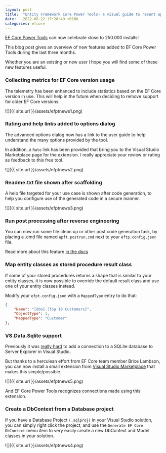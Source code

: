 ```yaml
---
layout: post
title:  "Entity Framework Core Power Tools- a visual guide to recent updates"
date:   2022-08-22 17:28:49 +0100
categories: efcore
---
```

[EF Core Power Tools](https://marketplace.visualstudio.com/items?itemName=ErikEJ.EFCorePowerTools&ssr=false#overview) can now celebrate close to 250.000 installs!

This blog post gives an overview of new features added to EF Core Power Tools during the last three months.

Whether you are an existing or new user I hope you will find some of these new features useful.

### Collecting metrics for EF Core version usage

The telemetry has been enhanced to include statistics based on the EF Core version in use. This will help in the future when deciding to remove support for older EF Core versions.

![]({{ site.url }}/assets/efptnews1.png)

### Rating and help links added to options dialog

The advanced options dialog now has a link to the user guide to help understand the many options provided by the tool. 

In addition, a `Rate` link has been provided that bring you to the Visual Studio Marketplace page for the extension. I really appreciate your review or rating as feedback to this free tool. 

![]({{ site.url }}/assets/efptnews2.png)

### Readme.txt file shown after scaffolding

A help file targeted for your use case is shown after code generation, to help you configure use of the generated code in a secure manner.

![]({{ site.url }}/assets/efptnews3.png)

### Run post processing after reverse engineering

You can now run some file clean up or other post code generation task, by placing a .cmd file named `epft.postrun.cmd` next to your `eftp.config.json` file.

Read more about this feature [in the docs](https://github.com/ErikEJ/EFCorePowerTools/wiki/Reverse-Engineering#saving-options-and-running-the-second-time)

### Map entity classes as stored procedure result class

If some of your stored procedures returns a shape that is similar to your entity classes, it is now possible to override the default result class and use one of your entity classes instead.

Modify your `efpt.config.json` with a `MappedType` entry to do that:

```json
{
    "Name": "[dbo].[Top 10 Customers]",
    "ObjectType": 1,
    "MappedType": "Customer"
},
```

### VS.Data.Sqlite support

Previously it was [really hard](https://github.com/ErikEJ/SqlCeToolbox/wiki/EF6-workflow-with-SQLite-DDEX-provider) to add a connection to a SQLite database to Server Explorer in Visual Studio.

But thanks to a herculean effort from EF Core team member Brice Lambson, you can now install a small extension from [Visual Studio Marketplace](https://marketplace.visualstudio.com/items?itemName=bricelam.VSDataSqlite&ssr=false#overview) that makes this simple/possible.

![]({{ site.url }}/assets/efptnews5.png)

And EF Core Power Tools recognizes connections made using this extension. 

### Create a DbContext from a Database project

If you have a Database Project `(.sqlproj)` in your Visual Studio solution, you can simply right click the project, and use the `Generate EF Core DbContext` menu item to very easily create a new DbContext and Model classes in your solution.

![]({{ site.url }}/assets/efptnews4.png)

